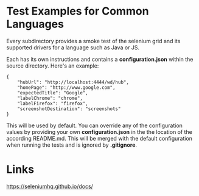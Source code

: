 # Test Examples for Common Languages
Every subdirectory provides a smoke test of the selenium grid and its supported drivers for a language such as Java or JS.  

Each has its own instructions and contains a **configuration.json** within the source directory. Here's an example:
```
{
    "hubUrl": "http://localhost:4444/wd/hub",
    "homePage": "http://www.google.com",
    "expectedTitle": "Google",
    "labelChrome": "chrome",
    "labelFirefox": "firefox",
    "screenshotDestination": "screenshots"
}
```
This will be used by default. You can override any of the configuration values by providing your own **configuration.json** in the the location of the according README.md. This will be merged with the default configuration when running the tests and is ignored by **.gitignore**.

# Links
https://seleniumhq.github.io/docs/  
